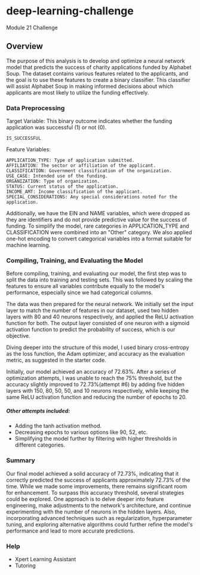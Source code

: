# deep-learning-challenge
Module 21 Challenge

## Overview 
The purpose of this analysis is to develop and optimize a neural network model that predicts the success of charity applications funded by Alphabet Soup. The dataset contains various features related to the applicants, and the goal is to use these features to create a binary classifier. This classifier will assist Alphabet Soup in making informed decisions about which applicants are most likely to utilize the funding effectively.

### Data Preprocessing
Target Variable: 
This binary outcome indicates whether the funding application was successful (1) or not (0).

```
IS_SUCCESSFUL
```
Feature Variables:
```
APPLICATION_TYPE: Type of application submitted.
AFFILIATION: The sector or affiliation of the applicant.
CLASSIFICATION: Government classification of the organization.
USE_CASE: Intended use of the funding.
ORGANIZATION: Type of organization.
STATUS: Current status of the application.
INCOME_AMT: Income classification of the applicant.
SPECIAL_CONSIDERATIONS: Any special considerations noted for the application.
```
Additionally, we have the EIN and NAME variables, which were dropped as they are identifiers and do not provide predictive value for the success of funding. To simplify the model, rare categories in APPLICATION_TYPE and CLASSIFICATION were combined into an "Other" category. We also applied one-hot encoding to convert categorical variables into a format suitable for machine learning.

### Compiling, Training, and Evaluating the Model
Before compiling, training, and evaluating our model, the first step was to split the data into training and testing sets. This was followed by scaling the features to ensure all variables contribute equally to the model's performance, especially since we had categorical columns.

The data was then prepared for the neural network. We initially set the input layer to match the number of features in our dataset, used two hidden layers with 80 and 40 neurons respectively, and applied the ReLU activation function for both. The output layer consisted of one neuron with a sigmoid activation function to predict the probability of success, which is our objective.

Diving deeper into the structure of this model, I used binary cross-entropy as the loss function, the Adam optimizer, and accuracy as the evaluation metric, as suggested in the starter code.

Initially, our model achieved an accuracy of 72.63%. After a series of optimization attempts, I was unable to reach the 75% threshold, but the accuracy slightly improved to 72.73%(attempt #6) by adding five hidden layers with 150, 80, 50, 50, and 10 neurons respectively, while keeping the same ReLU activation function and reducing the number of epochs to 20.

##### Other attempts included:

- Adding the tanh activation method.
- Decreasing epochs to various options like 90, 52, etc.
- Simplifying the model further by filtering with higher thresholds in different categories.
  
### Summary
Our final model achieved a solid accuracy of 72.73%, indicating that it correctly predicted the success of applicants approximately 72.73% of the time. While we made some improvements, there remains significant room for enhancement. To surpass this accuracy threshold, several strategies could be explored. One approach is to delve deeper into feature engineering, make adjustments to the network's architecture, and continue experimenting with the number of neurons in the hidden layers. Also, incorporating advanced techniques such as regularization, hyperparameter tuning, and exploring alternative algorithms could further refine the model's performance and lead to more accurate predictions.

### Help
- Xpert Learning Assistant
- Tutoring 
